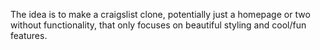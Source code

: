 The idea is to make a craigslist clone, potentially just a homepage or two without functionality, that only focuses on beautiful styling and cool/fun features.
